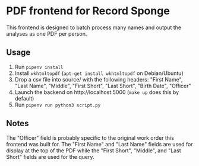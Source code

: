 # PDF frontend for Record Sponge

This frontend is designed to batch process many names and output the analyses as one PDF per person.

## Usage

1. Run `pipenv install`
2. Install `wkhtmltopdf` (`apt-get install wkhtmltopdf` on Debian/Ubuntu)
3. Drop a csv file into source/ with the following headers: "First Name", "Last Name", "Middle", "First Short", "Last Short", "Birth Date", "Officer"
4. Launch the backend on http://localhost:5000 (`make up` does this by default)
5. Run `pipenv run python3 script.py`

## Notes

The "Officer" field is probably specific to the original work order this frontend was built for. The "First Name" and "Last Name" fields are used for display at the top of the PDF while the "First Short", "Middle", and "Last Short" fields are used for the query.